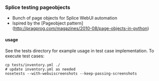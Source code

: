 ### Splice testing pageobjects
* Bunch of page objects for Splice WebUI automation
* Ispired by the [Pageobject pattern] (http://pragprog.com/magazines/2010-08/page-objects-in-python)


#### usage
See the tests directory for example usage in test case implementation.
To execute test cases:
```
cp tests/inventory.yml ./
# update inventory.yml as needed
nosetests --with-webuiscreenshots --keep-passing-screenshots
```
